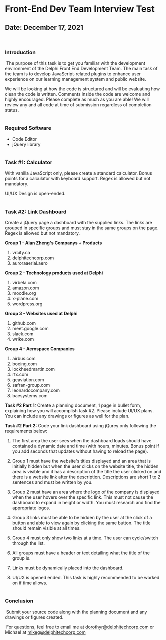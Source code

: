 # Front-End Dev Team Interview Test

## Date: December 17, 2021

​

### Introduction

​
The purpose of this task is to get you familiar with the development environment of the Delphi Front End Development Team. The main task of the team is to develop JavaScript-related plugins to enhance user experience on our learning management system and public website.

We will be looking at how the code is structured and will be evaluating how clean the code is written. Comments inside the code are welcome and highly encouraged. Please complete as much as you are able! We will review any and all code at time of submission regardless of completion status.

#

### Required Software

- Code Editor
- jQuery library​

#

### Task #1: Calculator

​With vanilla JavaScript only, please create a standard calculator. Bonus points for a calculator with keyboard support. Regex is allowed but not mandatory.

UI/UX Design is open-ended.
​

#

### Task #2: Link Dashboard

Create a jQuery page a dashboard with the supplied links. The links are grouped in specific groups and must stay in the same groups on the page. Regex is allowed but not mandatory.

**Group 1 - Alan Zheng's Companys + Products**

1. vrcity.ca
2. delphitechcorp.com
3. auroraaerial.aero

**Group 2 - Technology products used at Delphi**

1. virbela.com
2. amazon.com
3. moodle.org
4. x-plane.com
5. wordpress.org

**Group 3 - Websites used at Delphi**

1. github.com
2. meet.google.com
3. slack.com
4. wrike.com

**Group 4 - Aerospace Companies**

1. airbus.com
2. boeing.com
3. lockheedmartin.com
4. rtx.com
5. geaviation.com
6. safran-group.com
7. leonardocompany.com
8. baesystems.com

**Task #2 Part 1:** Create a planning document, 1 page in bullet form, explaining how you will accomplish task #2. Please include UI/UX plans. You can include any drawings or figures as well for the plan.

**Task #2 Part 2:** Code your link dashboard using jQurey only following the requirements below:

1. The first area the user sees when the dashboard loads should have contained a dynamic date and time (with hours, minutes. Bonus point if you add seconds that updates without having to reload the page).

2. Group 1 must have the website's titles displayed and an area that is initially hidden but when the user clicks on the website title, the hidden area is visible and it has a description of the title the user clicked on and there is a website link after the description. Descriptions are short 1 to 2 sentences and must be written by you.

3. Group 2 must have an area where the logo of the company is displayed when the user hovers over the specific link. This must not cause the dashboard to expand in height or width. You must research and find the appropriate logos.

4. Group 3 links must be able to be hidden by the user at the click of a button and able to view again by clicking the same button. The title should remain visible at all times.

5. Group 4 must only show two links at a time. The user can cycle/switch through the list.

6. All groups must have a header or text detailing what the title of the group is.

7. Links must be dynamically placed into the dashboard.

8. UI/UX is opened ended. This task is highly recommended to be worked on if time allows.

#

### Conclusion

​
Submit your source code along with the planning document and any drawings or figures created.

​
For questions, feel free to email me at dorothyr@delphitechcorp.com or Michael at mikeg@delphitechcorp.com
